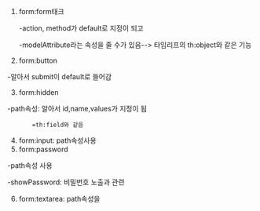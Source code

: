 [테그 라이브러리 추가]: <%@taglib prefix="form" uri="http://www.springframework.org/tags/form" %>

1. form:form태크

   -action, method가 default로 지정이 되고
   
   -modelAttribute라는 속성을 줄 수가 있음--> 타임리프의 th:object와 같은 기능
   
2. form:button

  -알아서 submit이 default로 들어감
  
3. form:hidden

  -path속성: 알아서 id,name,values가 지정이 됨
  
           =th:field와 같음
           
4. form:input: path속성사용
5. form:password

  -path속성 사용
  
  -showPassword: 비밀번호 노출과 관련
  
6. form:textarea: path속성을 

